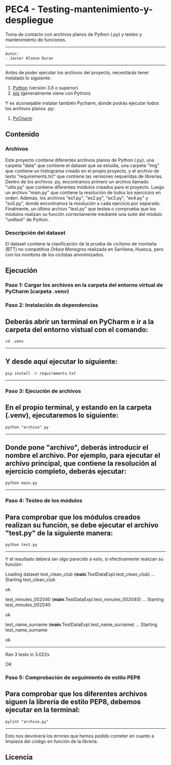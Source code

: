 # PEC4 - Testing-mantenimiento-y-despliegue
Toma de contacto con archivos planos de Python (.py) y testeo y mantenimiento de funciones.

---
    Autor:
    - Javier Alonso Duran
---

Antes de poder ejecutar los archivos del proyecto, necesitarás tener instalado lo siguiente:

1. [Python](https://www.python.org/downloads/) (versión 3.6 o superior)
2. [pip](https://pip.pypa.io/en/stable/installation/) (generalmente viene con Python)

Y es aconsejable instalar también Pycharm, donde podrás ejecutar todos los archivos planos .py:
1. [PyCharm](https://www.jetbrains.com/help/pycharm/installation-guide.html#toolbox)

## Contenido

### Archivos

Este proyecto contiene diferentes archivos planos de Python (.py), una carpeta "data" que contiene el dataset que se estudia, una carpeta "img" que contiene un histograma creado en el propio proyecto, y el archivo de texto "requirements.txt" que contiene las versiones requeridas de librerías. Dentro de los archivos .py, encontramos primero un archivo llamado "utils.py" que contiene diferentes módulos creados para el proyecto. Luego un archivo "main.py" que contiene la resolución de todos los ejercicios en orden. Además, los archivos "ex1.py", "ex2.py", "ex3.py", "ex4.py" y "ex5.py", donde encontramos la resolución a cada ejercicio por separado. Finalmente, un último archivo "test.py" que testea o comprueba que los módulos realizan su función correctamente mediante una suite del módulo "unittest" de Python.

### Descripción del dataset

El dataset contiene la clasificación de la prueba de ciclismo de montaña (BTT) no competitiva *Orbea Monegros* realizada en Sariñena, Huesca, pero con los nombres de los ciclistas anonimizados.

## Ejecución

### Paso 1: Cargar los archivos en la carpeta del entorno virtual de PyCharm (carpeta .venv)

### Paso 2: Instalación de dependencias

Deberás abrir un terminal en PyCharm e ir a la carpeta del entorno vistual con el comando:
---
    cd .venv
---
Y desde aquí ejecutar lo siguiente:
---
    pip install -r requirements.txt
---

### Paso 3: Ejecución de archivos

En el propio terminal, y estando en la carpeta (.venv), ejecutaremos lo siguiente:
---
    python "archivo".py
---
Donde pone "archivo", deberás introducir el nombre el archivo. Por ejemplo, para ejecutar el archivo principal, que contiene la resolución al ejercicio completo, deberás ejecutar:
---
    python main.py
---

### Paso 4: Testeo de los módulos

Para comprobar que los módulos creados realizan su función, se debe ejecutar el archivo "test.py" de la siguiente manera:
---
    python test.py
---
Y el resultado deberá ser algo parecido a esto, si efectivamente realizan su función:

Loading dataset
test_clean_club (__main__.TestDataExpl.test_clean_club) ... Starting test_clean_club

ok

test_minutes_002040 (__main__.TestDataExpl.test_minutes_002040) ... Starting test_minutes_002040

ok

test_name_surname (__main__.TestDataExpl.test_name_surname) ... Starting test_name_surname

ok

----------------------------------------------------------------------
Ran 3 tests in 3.022s

OK

### Paso 5: Comprobación de seguimiento de estilo PEP8

Para comprobar que los diferentes archivos siguen la librería de estilo PEP8, debemos ejecutar en la terminal:
---
    pylint "archivo.py"
---
Esto nos devolverá los errores que hemos podido cometer en cuanto a limpieza del código en función de la librería.

## Licencia

